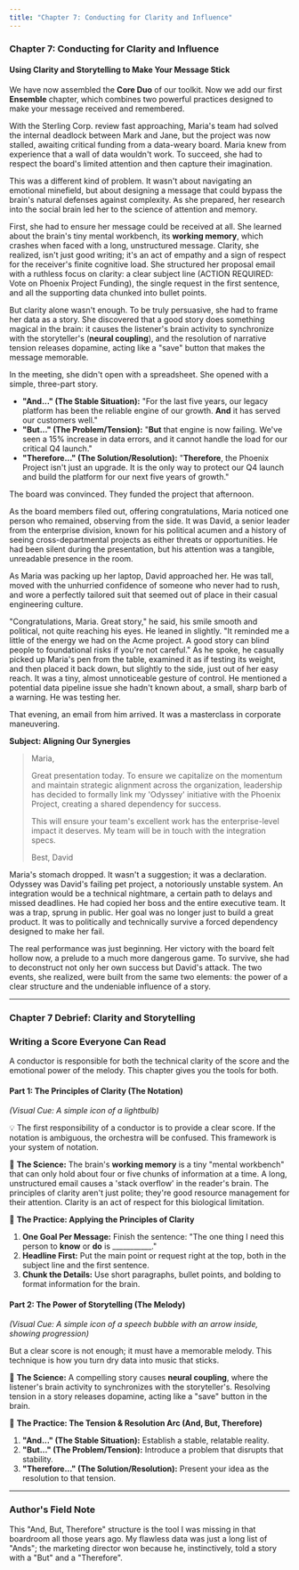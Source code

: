 ```yaml
---
title: "Chapter 7: Conducting for Clarity and Influence"
---
```

### **Chapter 7: Conducting for Clarity and Influence**
#### Using Clarity and Storytelling to Make Your Message Stick

We have now assembled the **Core Duo** of our toolkit. Now we add our first **Ensemble** chapter, which combines two powerful practices designed to make your message received and remembered.

With the Sterling Corp. review fast approaching, Maria's team had solved the internal deadlock between Mark and Jane, but the project was now stalled, awaiting critical funding from a data-weary board. Maria knew from experience that a wall of data wouldn't work. To succeed, she had to respect the board's limited attention and then capture their imagination.

This was a different kind of problem. It wasn't about navigating an emotional minefield, but about designing a message that could bypass the brain's natural defenses against complexity. As she prepared, her research into the social brain led her to the science of attention and memory.

First, she had to ensure her message could be received at all. She learned about the brain's tiny mental workbench, its **working memory**, which crashes when faced with a long, unstructured message. Clarity, she realized, isn't just good writing; it's an act of empathy and a sign of respect for the receiver's finite cognitive load. She structured her proposal email with a ruthless focus on clarity: a clear subject line (ACTION REQUIRED: Vote on Phoenix Project Funding), the single request in the first sentence, and all the supporting data chunked into bullet points.

But clarity alone wasn't enough. To be truly persuasive, she had to frame her data as a story. She discovered that a good story does something magical in the brain: it causes the listener's brain activity to synchronize with the storyteller's (**neural coupling**), and the resolution of narrative tension releases dopamine, acting like a "save" button that makes the message memorable.

In the meeting, she didn't open with a spreadsheet. She opened with a simple, three-part story.

*   **"And..." (The Stable Situation):** "For the last five years, our legacy platform has been the reliable engine of our growth. **And** it has served our customers well."
*   **"But..." (The Problem/Tension):** "**But** that engine is now failing. We've seen a 15% increase in data errors, and it cannot handle the load for our critical Q4 launch."
*   **"Therefore..." (The Solution/Resolution):** "**Therefore**, the Phoenix Project isn't just an upgrade. It is the only way to protect our Q4 launch and build the platform for our next five years of growth."

The board was convinced. They funded the project that afternoon.

As the board members filed out, offering congratulations, Maria noticed one person who remained, observing from the side. It was David, a senior leader from the enterprise division, known for his political acumen and a history of seeing cross-departmental projects as either threats or opportunities. He had been silent during the presentation, but his attention was a tangible, unreadable presence in the room.

As Maria was packing up her laptop, David approached her. He was tall, moved with the unhurried confidence of someone who never had to rush, and wore a perfectly tailored suit that seemed out of place in their casual engineering culture.

"Congratulations, Maria. Great story," he said, his smile smooth and political, not quite reaching his eyes. He leaned in slightly. "It reminded me a little of the energy we had on the Acme project. A good story can blind people to foundational risks if you're not careful." As he spoke, he casually picked up Maria's pen from the table, examined it as if testing its weight, and then placed it back down, but slightly to the side, just out of her easy reach. It was a tiny, almost unnoticeable gesture of control. He mentioned a potential data pipeline issue she hadn't known about, a small, sharp barb of a warning. He was testing her.

That evening, an email from him arrived. It was a masterclass in corporate maneuvering.

**Subject: Aligning Our Synergies**

> Maria,
>
> Great presentation today. To ensure we capitalize on the momentum and maintain strategic alignment across the organization, leadership has decided to formally link my 'Odyssey' initiative with the Phoenix Project, creating a shared dependency for success.
>
> This will ensure your team's excellent work has the enterprise-level impact it deserves. My team will be in touch with the integration specs.
>
> Best,
> David

Maria's stomach dropped. It wasn't a suggestion; it was a declaration. Odyssey was David's failing pet project, a notoriously unstable system. An integration would be a technical nightmare, a certain path to delays and missed deadlines. He had copied her boss and the entire executive team. It was a trap, sprung in public. Her goal was no longer just to build a great product. It was to politically and technically survive a forced dependency designed to make her fail.

The real performance was just beginning. Her victory with the board felt hollow now, a prelude to a much more dangerous game. To survive, she had to deconstruct not only her own success but David's attack. The two events, she realized, were built from the same two elements: the power of a clear structure and the undeniable influence of a story.

---
### **Chapter 7 Debrief: Clarity and Storytelling**

### Writing a Score Everyone Can Read

A conductor is responsible for both the technical clarity of the score and the emotional power of the melody. This chapter gives you the tools for both.

#### **Part 1: The Principles of Clarity (The Notation)**
*(Visual Cue: A simple icon of a lightbulb)*

💡 The first responsibility of a conductor is to provide a clear score. If the notation is ambiguous, the orchestra will be confused. This framework is your system of notation.

🧠 **The Science:** The brain's **working memory** is a tiny "mental workbench" that can only hold about four or five chunks of information at a time. A long, unstructured email causes a 'stack overflow' in the reader's brain. The principles of clarity aren't just polite; they're good resource management for their attention. Clarity is an act of respect for this biological limitation.

🔧 **The Practice: Applying the Principles of Clarity**
1.  **One Goal Per Message:** Finish the sentence: "The one thing I need this person to **know** or **do** is ___________."
2.  **Headline First:** Put the main point or request right at the top, both in the subject line and the first sentence.
3.  **Chunk the Details:** Use short paragraphs, bullet points, and bolding to format information for the brain.

#### **Part 2: The Power of Storytelling (The Melody)**
*(Visual Cue: A simple icon of a speech bubble with an arrow inside, showing progression)*

But a clear score is not enough; it must have a memorable melody. This technique is how you turn dry data into music that sticks.

🧠 **The Science:** A compelling story causes **neural coupling**, where the listener's brain activity to synchronizes with the storyteller's. Resolving tension in a story releases dopamine, acting like a "save" button in the brain.

🔧 **The Practice: The Tension & Resolution Arc (And, But, Therefore)**
1.  **"And..." (The Stable Situation):** Establish a stable, relatable reality.
2.  **"But..." (The Problem/Tension):** Introduce a problem that disrupts that stability.
3.  **"Therefore..." (The Solution/Resolution):** Present your idea as the resolution to that tension.

---
### **Author's Field Note**

This "And, But, Therefore" structure is the tool I was missing in that boardroom all those years ago. My flawless data was just a long list of "Ands"; the marketing director won because he, instinctively, told a story with a "But" and a "Therefore".
